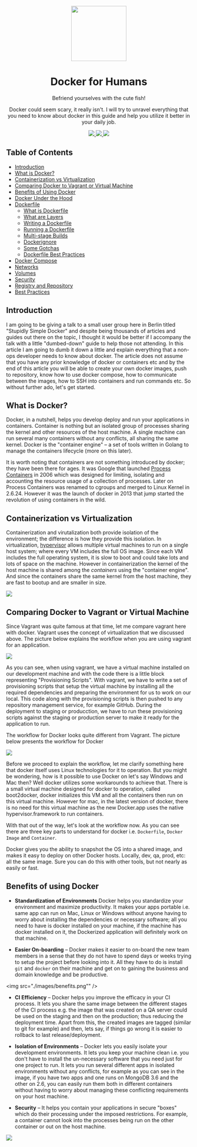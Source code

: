 <p align="center">
  <img src="./images/docker-logo.png" height="150" align="center" />
  <h1 align="center">Docker for Humans</h1>
  <p align="center">Befriend yourselves with the cute fish!</p>
  <p align="center">Docker could seem scary, it really isn't. I will try to unravel everything that you need to know about docker in this guide and help you utilize it better in your daily job.</p>
  <p align="center">
  	<a href="https://creativecommons.org/licenses/by/4.0/">
  		<img src="https://img.shields.io/badge/License-CC%20BY%204.0-lightgrey.svg" />
  	</a>
  	<a href="http://makeapullrequest.com">
  		<img src="https://img.shields.io/badge/contributions-welcome-green.svg" />
  	</a>
  	<a href="http://twitter.com/kamranahmedse">
  		<img src="https://img.shields.io/badge/author-kamranahmedse-blue.svg" />
  	</a>
  </p>
</p>

## Table of Contents
* [Introduction](#introduction)
* [What is Docker?](#what-is-docker)
* [Containerization vs Virtualization](#containerization-vs-virtualization)
* [Comparing Docker to Vagrant or Virtual Machine](#comparing-docker-to-vagrant-or-virtual-machine)
* [Benefits of Using Docker](#benefits-of-using-docker)
* [Docker Under the Hood](#docker-under-the-hood)
* [Dockerfile](#dockerfile)
	- [What is Dockerfile](#what-is-dockerfile)
	- [What are Layers](#what-are-layers)
	- [Writing a Dockerfile](#writing-a-dockerfile)
	- [Running a Dockerfile](#running-a-dockerfile)
	- [Multi-stage Builds](#multi-stage-builds)
	- [Dockerignore](#dockerignore)
	- [Some Gotchas](#some-gotchas)
	- [Dockerfile Best Practices](#dockerfile-best-practices)
* [Docker Compose](#docker-compose)
* [Networks](#networks)
* [Volumes](#volumes)
* [Security](#security)
* [Registry and Repository](#registry-and-repository)
* [Best Practices](#best-practices)

## Introduction

I am going to be giving a talk to a small user group here in Berlin titled "Stupidly Simple Docker" and despite being thousands of articles and guides out there on the topic, I thought it would be better if I accompany the talk with a little "dumbed-down" guide to help those not attending. In this article I am going to dumb it down a little and explain everything that a non-ops developer needs to know about docker. The article does not assume that you have any prior knowledge of docker or containers etc and by the end of this article you will be able to create your own docker images, push to repository, know how to use docker compose, how to communicate between the images, how to SSH into containers and run commands etc. So without further ado, let's get started.

## What is Docker?

Docker, in a nutshell, helps you develop deploy and run your applications in containers. Container is nothing but an isolated group of processes sharing the kernel and other resources of the host machine. A single machine can run several many containers without any conflicts, all sharing the same kernel. Docker is the "container engine" – a set of tools written in Golang to manage the containers lifecycle (more on this later).

It is worth noting that containers are not something introduced by docker; they have been there for ages. It was Google that launched [Process Containers](https://en.wikipedia.org/wiki/Cgroups) in 2006 which was designed for limiting, isolating and accounting the resource usage of a collection of processes. Later on Process Containers was renamed to cgroups and merged to Linux Kernel in 2.6.24. However it was the launch of docker in 2013 that jump started the revolution of using containers in the wild.

## Containerization vs Virtualization

Containerization and virutalization both provide isolation of the environment; the difference is how they provide this isolation. In virtualization, [hypervisor](https://en.wikipedia.org/wiki/Hypervisor) allows multiple virtual machines to run on a single host system; where every VM includes the full OS image. Since each VM includes the full operating system, it is slow to boot and could take lots and lots of space on the machine. However in containerization the kernel of the host machine is shared among the *containers* using the "container engine". And since the containers share the same kernel from the host machine, they are fast to bootup and are smaller in size.

![](./images/containers-vs-virtualization.png)

## Comparing Docker to Vagrant or Virtual Machine

Since Vagrant was quite famous at that time, let me compare vagrant here with docker. Vagrant uses the concept of virtualization that we discussed above. The picture below explains the workflow when you are using vagrant for an application.

![](./images/vagrant.png)

As you can see, when using vagrant, we have a virtual machine installed on our development machine and with the code there is a little block representing "Provisioning Scripts". With vagrant, we have to write a set of provisioning scripts that setup the virtual machine by installing all the required dependencies and preparing the environment for us to work on our local. This code along with the provisioning scripts is then pushed to any repository management service, for example GitHub. During the deployment to staging or producction, we have to run these provisioning scripts against the staging or production server to make it ready for the application to run.

The workflow for Docker looks quite different from Vagrant. The picture below presents the workflow for Docker

![](./images/docker.png)

Before we proceed to explain the workflow, let me clarify something here that docker itself uses Linux technologies for it to operation. But you might be wondering, how is it possible to use Docker on let's say Windows and Mac then? Well docker utilizes some workarounds to achieve that. There is a small virtual machine designed for docker to operation, called boot2docker, docker initializes this VM and all the containers then run on this virtual machine. However for mac, in the latest version of docker, there is no need for this virtual machine as the new Docker.app uses the native hypervisor.framework to run containers.

With that out of the way, let's look at the workflow now. As you can see there are three key parts to understand for docker i.e. `Dockerfile`, `Docker Image` and `Container`.

Docker gives you the ability to snapshot the OS into a shared image, and makes it easy to deploy on other Docker hosts. Locally, dev, qa, prod, etc: all the same image. Sure you can do this with other tools, but not nearly as easily or fast.

## Benefits of using Docker

* **Standardization of Environments** Docker helps you standardize your environment and maximize productivity. It makes your apps portable i.e. same app can run on Mac, Linux or Windows without anyone having to worry about installing the dependencies or necessary software; all you need to have is docker installed on your machine, if the machine has docker installed on it, the Dockerized application will definitely work on that machine.

* **Easier On-boarding** – Docker makes it easier to on-board the new team members in a sense that they do not have to spend days or weeks trying to setup the project before looking into it. All they have to do is install `git` and `docker` on their machine and get on to gaining the business and domain knowledge and be productive.

<img src="./images/benefits.png"" />

* **CI Efficiency** – Docker helps you improve the efficacy in your CI process. It lets you share the same image between the different stages of the CI process e.g. the image that was created on a QA server could be used on the staging and then on the production; thus reducing the deployment time. Apart from this, the created images are tagged (similar to git for example) and then, lets say, if things go wrong it is easier to rollback to last release/deployment.

* **Isolation of Environments** – Docker lets you easily isolate your development environments. It lets you keep your machine clean i.e. you don't have to install the un-necessary software that you need just for one project to run. It lets you run several different apps in isolated environments without any conflicts, for example as you can see in the image, if you have two apps and one runs on MongoDB 3.6 and the other on 2.6, you can easily run them both in different containers without having to worry about managing these conflicting requirements on your host machine.

* **Security** – It helps you contain your applications in secure "boxes" which do their processing under the imposed restrictions. For example, a container cannot look into the processes being run on the other container or out on the host machine.

<img src="./images/security.png" align="center" />

